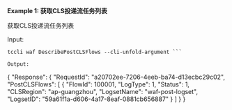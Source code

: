 **Example 1: 获取CLS投递流任务列表**

获取CLS投递流任务列表

Input: 

```
tccli waf DescribePostCLSFlows --cli-unfold-argument ```

Output: 
```
{
    "Response": {
        "RequestId": "a20702ee-7206-4eeb-ba74-d13ecbc29c02",
        "PostCLSFlows": [
            {
                "FlowId": 100001,
                "LogType": 1,
                "Status": 1,
                "CLSRegion": "ap-guangzhou",
                "LogsetName": "waf-post-logset",
                "LogsetID": "59a61f1a-d606-4a17-8eaf-0881cb656887"
            }
        ]
    }
}
```

